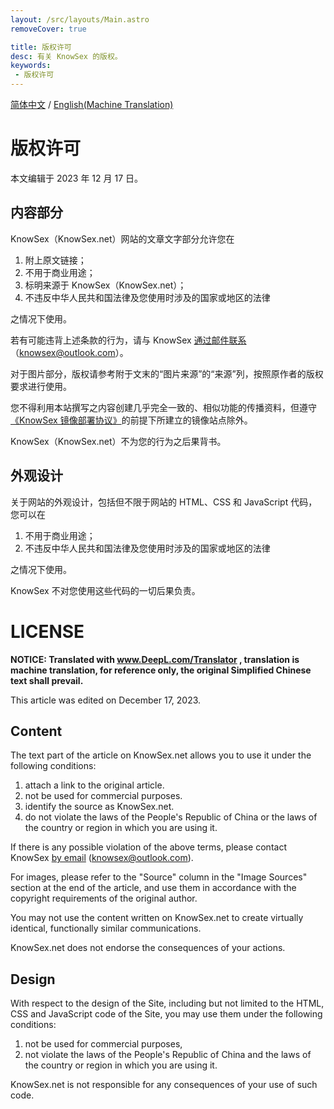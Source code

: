 ```yaml
---
layout: /src/layouts/Main.astro
removeCover: true

title: 版权许可
desc: 有关 KnowSex 的版权。
keywords: 
 - 版权许可
---
```


[简体中文](#版权许可) / [English(Machine Translation)](#LICENSE)

# 版权许可

本文编辑于 2023 年 12 月 17 日。

## 内容部分

KnowSex（KnowSex.net）网站的文章文字部分允许您在

1. 附上原文链接；
2. 不用于商业用途；
3. 标明来源于 KnowSex（KnowSex.net）；
4. 不违反中华人民共和国法律及您使用时涉及的国家或地区的法律

之情况下使用。

若有可能违背上述条款的行为，请与 KnowSex [通过邮件联系](mailto:knowsex@outlook.com)（knowsex@outlook.com）。

对于图片部分，版权请参考附于文末的“图片来源”的“来源”列，按照原作者的版权要求进行使用。

您不得利用本站撰写之内容创建几乎完全一致的、相似功能的传播资料，但遵守[《KnowSex 镜像部署协议》](https://github.com/knowsex/knowsex.github.io/blob/main/mirror-license.md)的前提下所建立的镜像站点除外。

KnowSex（KnowSex.net）不为您的行为之后果背书。

## 外观设计

关于网站的外观设计，包括但不限于网站的 HTML、CSS 和 JavaScript 代码，您可以在

1. 不用于商业用途；
2. 不违反中华人民共和国法律及您使用时涉及的国家或地区的法律

之情况下使用。

KnowSex 不对您使用这些代码的一切后果负责。



# LICENSE

**NOTICE: Translated with www.DeepL.com/Translator , translation is machine translation, for reference only, the original Simplified Chinese text shall prevail.**

This article was edited on December 17, 2023.

## Content

The text part of the article on KnowSex.net allows you to use it under the following conditions: 

1. attach a link to the original article.
2. not be used for commercial purposes.
3. identify the source as KnowSex.net.
4. do not violate the laws of the People's Republic of China or the laws of the country or region in which you are using it.

If there is any possible violation of the above terms, please contact KnowSex [by email](mailto:knowsex@outlook.com) (knowsex@outlook.com).

For images, please refer to the "Source" column in the "Image Sources" section at the end of the article, and use them in accordance with the copyright requirements of the original author. 

You may not use the content written on KnowSex.net to create virtually identical, functionally similar communications.

KnowSex.net does not endorse the consequences of your actions.

## Design

With respect to the design of the Site, including but not limited to the HTML, CSS and JavaScript code of the Site, you may use them under the following conditions: 

1. not be used for commercial purposes,
2. not violate the laws of the People's Republic of China and the laws of the country or region in which you are using it.

KnowSex.net is not responsible for any consequences of your use of such code.


